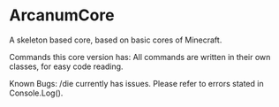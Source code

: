# ArcanumCore
A skeleton based core, based on basic cores of Minecraft.


Commands this core version has:
All commands are written in their own classes, for easy code reading.

Known Bugs:
/die currently has issues. Please refer to errors stated in Console.Log().
